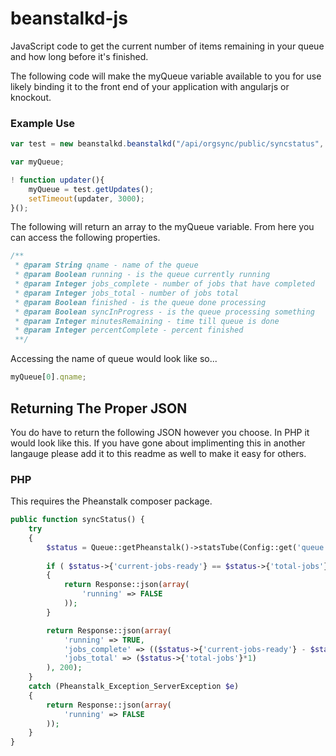 beanstalkd-js
=============

JavaScript code to get the current number of items remaining in your queue and how long before it's finished.

The following code will make the myQueue variable available to you for use likely binding it to the front
end of your application with angularjs or knockout.

### Example Use

```js
var test = new beanstalkd.beanstalkd("/api/orgsync/public/syncstatus", 3).kickoff();

var myQueue;

! function updater(){
	myQueue = test.getUpdates();
	setTimeout(updater, 3000);
}();
```

The following will return an array to the myQueue variable. From here you can access the following properties.

```js
/**
 * @param String qname - name of the queue
 * @param Boolean running - is the queue currently running
 * @param Integer jobs_complete - number of jobs that have completed
 * @param Integer jobs_total - number of jobs total
 * @param Boolean finished - is the queue done processing
 * @param Boolean syncInProgress - is the queue processing something
 * @param Integer minutesRemaining - time till queue is done
 * @param Integer percentComplete - percent finished
 **/
```

Accessing the name of queue would look like so...

```js
myQueue[0].qname;
```

## Returning The Proper JSON

You do have to return the following JSON however you choose. In PHP it would look like this. If you have gone about
implimenting this in another langauge please add it to this readme as well to make it easy for others.

### PHP

This requires the Pheanstalk composer package.

```php
public function syncStatus() {
    try 
    {
        $status = Queue::getPheanstalk()->statsTube(Config::get('queue.connections.beanstalkd.queue'));
        
        if ( $status->{'current-jobs-ready'} == $status->{'total-jobs'} ) 
        {
            return Response::json(array(
                'running' => FALSE
            ));
        }

        return Response::json(array(
            'running' => TRUE,
            'jobs_complete' => (($status->{'current-jobs-ready'} - $status->{'total-jobs'})*-1),
            'jobs_total' => ($status->{'total-jobs'}*1)
        ), 200);
    } 
    catch (Pheanstalk_Exception_ServerException $e) 
    {
        return Response::json(array(
            'running' => FALSE
        ));
    }
}
```
